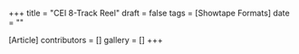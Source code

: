 +++
title = "CEI 8-Track Reel"
draft = false
tags = [Showtape Formats]
date = ""

[Article]
contributors = []
gallery = []
+++